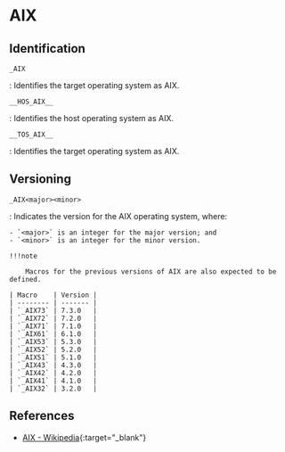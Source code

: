 # AIX

## Identification

`_AIX`

:   Identifies the target operating system as AIX.

`__HOS_AIX__`

:   Identifies the host operating system as AIX.

`__TOS_AIX__`

:   Identifies the target operating system as AIX.

## Versioning

`_AIX<major><minor>`

:   Indicates the version for the AIX operating system, where:

    - `<major>` is an integer for the major version; and
    - `<minor>` is an integer for the minor version.

    !!!note

        Macros for the previous versions of AIX are also expected to be defined.

    | Macro    | Version |
    | -------- | ------- |
    | `_AIX73` | 7.3.0   |
    | `_AIX72` | 7.2.0   |
    | `_AIX71` | 7.1.0   |
    | `_AIX61` | 6.1.0   |
    | `_AIX53` | 5.3.0   |
    | `_AIX52` | 5.2.0   |
    | `_AIX51` | 5.1.0   |
    | `_AIX43` | 4.3.0   |
    | `_AIX42` | 4.2.0   |
    | `_AIX41` | 4.1.0   |
    | `_AIX32` | 3.2.0   |

## References

- [AIX - Wikipedia](https://en.wikipedia.org/wiki/IBM_AIX){:target="_blank"}
